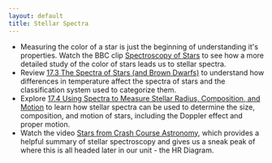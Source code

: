 ```yaml
---
layout: default
title: Stellar Spectra
---
```


- Measuring the color of a star is just the beginning of understanding it's properties. Watch the BBC clip [Spectroscopy of Stars](https://youtu.be/n_KyYFYNvpI?si=o6-sTAjERs5VOMzl) to see how a more detailed study of the color of stars leads us to stellar spectra. 
- Review [17.3 The Spectra of Stars (and Brown Dwarfs)](https://openstax.org/books/astronomy-2e/pages/17-3-the-spectra-of-stars-and-brown-dwarfs) to understand how differences in temperature affect the spectra of stars and the classification system used to categorize them.
- Explore [17.4 Using Spectra to Measure Stellar Radius, Composition, and Motion](https://openstax.org/books/astronomy-2e/pages/17-4-using-spectra-to-measure-stellar-radius-composition-and-motion) to learn how stellar spectra can be used to determine the size, composition, and motion of stars, including the Doppler effect and proper motion.
- Watch the video [Stars from Crash Course Astronomy](https://youtu.be/ld75W1dz-h0?si=7FSo46UDKKYINUd8), which provides a helpful summary of stellar spectroscopy and gives us a sneak peak of where this is all headed later in our unit - the HR Diagram. 
